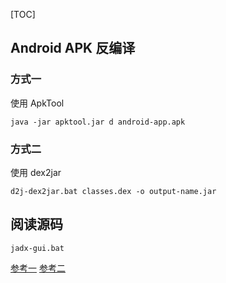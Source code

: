 [TOC]

## Android APK 反编译

### 方式一

使用 ApkTool
```
java -jar apktool.jar d android-app.apk
```
### 方式二

使用 dex2jar
```
d2j-dex2jar.bat classes.dex -o output-name.jar
```

## 阅读源码

```
jadx-gui.bat
```

[参考一](https://www.cmonbaby.com/posts/android_decompile_tool.html)
[参考二](https://www.jianshu.com/p/c7621946cac9)